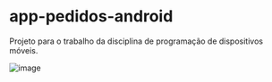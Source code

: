 # app-pedidos-android
Projeto para o trabalho da disciplina de programação de dispositivos móveis.

![image](https://github.com/gumanzanoo/app-pedidos-android/assets/74085699/aaa0b473-30ea-4a88-a3ba-4cb7fbe6fed4)

